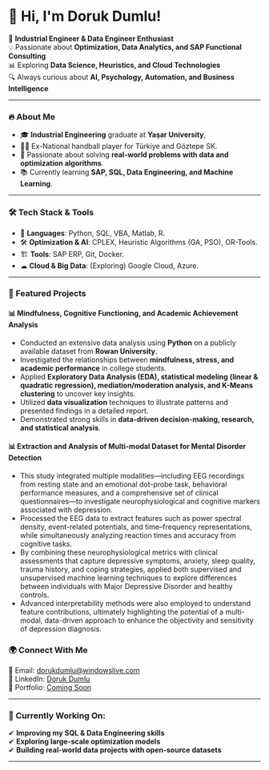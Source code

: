# 👋 Hi, I'm Doruk Dumlu!

🎯 **Industrial Engineer & Data Engineer Enthusiast**\
💡 Passionate about **Optimization, Data Analytics, and SAP Functional Consulting**\
📊 Exploring **Data Science, Heuristics, and Cloud Technologies**\
🔍 Always curious about **AI, Psychology, Automation, and Business Intelligence**

---

### 🔥 About Me

- 🎓 **Industrial Engineering** graduate at **Yaşar University**, 
- 🤾‍♂️ Ex-National handball player for Türkiye and Göztepe SK.
- 🚀 Passionate about solving **real-world problems with data and optimization algorithms**.
- 📚 Currently learning **SAP, SQL, Data Engineering, and Machine Learning**.

---

### 🛠 Tech Stack & Tools

- 💾 **Languages**: Python, SQL, VBA, Matlab, R.
- 🛠 **Optimization & AI**: CPLEX, Heuristic Algorithms (GA, PSO), OR-Tools.
- 🏗 **Tools**: SAP ERP, Git, Docker.
- ☁ **Cloud & Big Data**: (Exploring) Google Cloud, Azure.

---

### 📌 Featured Projects

#### 📊 Mindfulness, Cognitive Functioning, and Academic Achievement Analysis

- Conducted an extensive data analysis using **Python** on a publicly available dataset from **Rowan University**.
- Investigated the relationships between **mindfulness, stress, and academic performance** in college students.
- Applied **Exploratory Data Analysis (EDA), statistical modeling (linear & quadratic regression), mediation/moderation analysis, and K-Means clustering** to uncover key insights.
- Utilized **data visualization** techniques to illustrate patterns and presented findings in a detailed report.
- Demonstrated strong skills in **data-driven decision-making, research, and statistical analysis**.

#### 📊 Extraction and Analysis of Multi-modal Dataset for Mental Disorder Detection 

- This study integrated multiple modalities—including EEG recordings from resting state and an emotional dot-probe task, behavioral performance measures, and a comprehensive set of clinical questionnaires—to investigate neurophysiological and cognitive markers associated with depression.
-  Processed the EEG data to extract features such as power spectral density, event-related potentials, and time–frequency representations, while simultaneously analyzing reaction times and accuracy from cognitive tasks.
-  By combining these neurophysiological metrics with clinical assessments that capture depressive symptoms, anxiety, sleep quality, trauma history, and coping strategies, applied both supervised and unsupervised machine learning techniques to explore differences between individuals with Major Depressive Disorder and healthy controls.
-  Advanced interpretability methods were also employed to understand feature contributions, ultimately highlighting the potential of a multi-modal, data-driven approach to enhance the objectivity and sensitivity of depression diagnosis.

### 🌍 Connect With Me

📧 Email: [dorukdumlu@windowslive.com](mailto:dorukdumlu@windowslive.com)\
🔗 LinkedIn: [Doruk Dumlu](https://www.linkedin.com/in/doruk-dumlu-2b61b31b5/)\
📂 Portfolio: [Coming Soon](#)

---

### 🎯 Currently Working On:

✔ **Improving my SQL & Data Engineering skills**\
✔ **Exploring large-scale optimization models**\
✔ **Building real-world data projects with open-source datasets**

---


